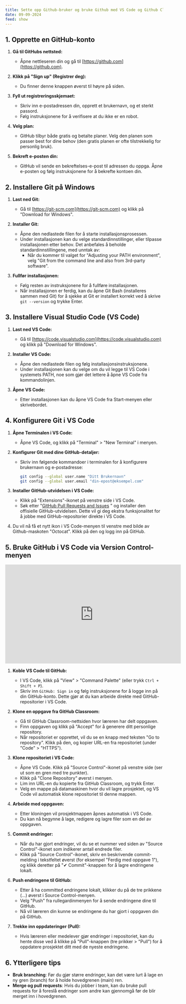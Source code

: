 ```yaml
---
title: Sette opp Github-bruker og bruke Github med VS Code og Github Classroom
date: 09-09-2024
feed: show
---
```


## 1. Opprette en GitHub-konto
1. **Gå til GitHubs nettsted:**
   - Åpne nettleseren din og gå til [https://github.com](https://github.com).

2. **Klikk på "Sign up" (Registrer deg):**
   - Du finner denne knappen øverst til høyre på siden.

3. **Fyll ut registreringsskjemaet:**
   - Skriv inn e-postadressen din, opprett et brukernavn, og et sterkt passord.
   - Følg instruksjonene for å verifisere at du ikke er en robot.

4. **Velg plan:**
   - GitHub tilbyr både gratis og betalte planer. Velg den planen som passer best for dine behov (den gratis planen er ofte tilstrekkelig for personlig bruk).

5. **Bekreft e-posten din:**
   - GitHub vil sende en bekreftelses-e-post til adressen du oppga. Åpne e-posten og følg instruksjonene for å bekrefte kontoen din.

## 2. Installere Git på Windows
1. **Last ned Git:**
   - Gå til [https://git-scm.com](https://git-scm.com) og klikk på "Download for Windows".

2. **Installer Git:**
   - Åpne den nedlastede filen for å starte installasjonsprosessen.
   - Under installasjonen kan du velge standardinnstillinger, eller tilpasse installasjonen etter behov. Det anbefales å beholde standardinnstillingene, med unntak av:
     - Når du kommer til valget for "Adjusting your PATH environment", velg "Git from the command line and also from 3rd-party software".

3. **Fullfør installasjonen:**
   - Følg resten av instruksjonene for å fullføre installasjonen.
   - Når installasjonen er ferdig, kan du åpne Git Bash (installeres sammen med Git) for å sjekke at Git er installert korrekt ved å skrive `git --version` og trykke Enter.

## 3. Installere Visual Studio Code (VS Code)
1. **Last ned VS Code:**
   - Gå til [https://code.visualstudio.com](https://code.visualstudio.com) og klikk på "Download for Windows".

2. **Installer VS Code:**
   - Åpne den nedlastede filen og følg installasjonsinstruksjonene.
   - Under installasjonen kan du velge om du vil legge til VS Code i systemets PATH, noe som gjør det lettere å åpne VS Code fra kommandolinjen.

3. **Åpne VS Code:**
   - Etter installasjonen kan du åpne VS Code fra Start-menyen eller skrivebordet.

## 4. Konfigurere Git i VS Code
1. **Åpne Terminalen i VS Code:**
   - Åpne VS Code, og klikk på "Terminal" > "New Terminal" i menyen.

2. **Konfigurer Git med dine GitHub-detaljer:**
   - Skriv inn følgende kommandoer i terminalen for å konfigurere brukernavn og e-postadresse:
     ```bash
     git config --global user.name "Ditt Brukernavn"
     git config --global user.email "din-epost@eksempel.com"
     ```

3. **Installer GitHub-utvidelsen i VS Code:**
   - Klikk på "Extensions"-ikonet på venstre side i VS Code.
   - Søk etter "[GitHub Pull Requests and Issues](https://marketplace.visualstudio.com/items?itemName=GitHub.vscode-pull-request-github) " og installer den offisielle GitHub-utvidelsen. Dette vil gi deg ekstra funksjonalitet for å jobbe med GitHub-repositorier direkte i VS Code.
2. Du vil nå få et nytt ikon i VS Code-menyen til venstre med bilde av Github-maskoten "Octocat". Klikk på den og logg inn på GitHub.

## 5. Bruke GitHub i VS Code via Version Control-menyen
<iframe width="560" height="315" src="https://www.youtube-nocookie.com/embed/i_23KUAEtUM?si=362WP_klYbD_LAMq" title="YouTube video player" frameborder="0" allow="accelerometer; autoplay; clipboard-write; encrypted-media; gyroscope; picture-in-picture; web-share" referrerpolicy="strict-origin-when-cross-origin" allowfullscreen></iframe>

1. **Koble VS Code til GitHub:**
   - I VS Code, klikk på "View" > "Command Palette" (eller trykk `Ctrl + Shift + P`).
   - Skriv inn `GitHub: Sign in` og følg instruksjonene for å logge inn på din GitHub-konto. Dette gjør at du kan arbeide direkte med GitHub-repositorier i VS Code.

2. **Klone en oppgave fra GitHub Classroom:**
   - Gå til GitHub Classroom-nettsiden hvor læreren har delt oppgaven.
   - Finn oppgaven og klikk på "Accept" for å generere ditt personlige repository.
   - Når repositoriet er opprettet, vil du se en knapp med teksten "Go to repository". Klikk på den, og kopier URL-en fra repositoriet (under "Code" > "HTTPS").

3. **Klone repositoriet i VS Code:**
   - Åpne VS Code. Klikk på "Source Control"-ikonet på venstre side (ser ut som en gren med tre punkter).
   - Klikk på "Clone Repository" øverst i menyen.
   - Lim inn URL-en du kopierte fra GitHub Classroom, og trykk Enter.
   - Velg en mappe på datamaskinen hvor du vil lagre prosjektet, og VS Code vil automatisk klone repositoriet til denne mappen.

4. **Arbeide med oppgaven:**
   - Etter kloningen vil prosjektmappen åpnes automatisk i VS Code.
   - Du kan nå begynne å lage, redigere og lagre filer som en del av oppgaven.

5. **Commit endringer:**
   - Når du har gjort endringer, vil du se et nummer ved siden av "Source Control"-ikonet som indikerer antall endrede filer.
   - Klikk på "Source Control"-ikonet, skriv en beskrivende commit-melding i tekstfeltet øverst (for eksempel "Ferdig med oppgave 1"), og klikk deretter på "✔ Commit"-knappen for å lagre endringene lokalt.

6. **Push endringene til GitHub:**
   - Etter å ha committed endringene lokalt, klikker du på de tre prikkene (...) øverst i Source Control-menyen.
   - Velg "Push" fra rullegardinmenyen for å sende endringene dine til GitHub.
   - Nå vil læreren din kunne se endringene du har gjort i oppgaven din på GitHub.

7. **Trekke inn oppdateringer (Pull):**
   - Hvis læreren eller medelever gjør endringer i repositoriet, kan du hente disse ved å klikke på "Pull"-knappen (tre prikker > "Pull") for å oppdatere prosjektet ditt med de nyeste endringene.

## 6. Ytterligere tips
- **Bruk branching**: Før du gjør større endringer, kan det være lurt å lage en ny gren (branch) for å holde hovedgrenen (main) ren.
- **Merge og pull requests**: Hvis du jobber i team, kan du bruke pull requests for å foreslå endringer som andre kan gjennomgå før de blir merget inn i hovedgrenen.
